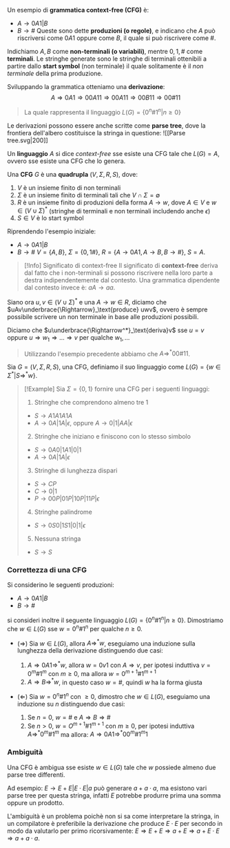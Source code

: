 Un esempio di **grammatica context-free (CFG)** è:
- $A \to 0A1 | B$
- $B \to \#$ 
Queste sono dette **produzioni (o regole)**, e indicano che $A$ può riscriversi come $0A1$ oppure come $B$, il quale si può riscrivere come $\#$.

Indichiamo $A,B$ come **non-terminali (o variabili)**, mentre $0,1,\#$ come **terminali**.
Le stringhe generate sono le stringhe di terminali ottenibili a partire dallo **start symbol** (non terminale) il quale solitamente è il _non terminale_ della prima produzione.

Sviluppando la grammatica otteniamo una **derivazione**:
$$A\Rightarrow 0A1 \Rightarrow 00A11 \Rightarrow 00A11 \Rightarrow 00B11 \Rightarrow 00\#11$$
>La quale rappresenta il linguaggio $L(G)=\{0^n\#1^n|n\geq 0\}$

Le derivazioni possono essere anche scritte come **parse tree**, dove la frontiera dell'albero costituisce la stringa in questione:
![[Parse tree.svg|200]]

Un **linguaggio** $A$ si dice _context-free_ sse esiste una CFG tale che $L(G)=A$, ovvero sse esiste una CFG che lo genera.

Una **CFG** $G$ è una **quadrupla** $(V,\Sigma,R,S)$, dove:
1. $V$ è un insieme finito di non terminali
2. $\Sigma$ è un insieme finito di terminali tali che $V\cap\Sigma=\emptyset$
3. $R$ è un insieme finito di produzioni della forma $A\to w$, dove $A\in V$ e $w\in(V\cup\Sigma)^*$ (stringhe di terminali e non terminali includendo anche $\epsilon$)
4. $S\in V$ è lo start symbol

Riprendendo l'esempio iniziale:
- $A\to 0A1|B$
- $B\to \#$
$V=\{A,B\}$, $\Sigma=\{0,1\#\}$, $R=\{A\to0A1, A\to B, B\to\#\}$, $S=A$.

>[!Info] Significato di context-free
>Il significato di **context-free** deriva dal fatto che i non-terminali si possono riscrivere nella loro parte a destra indipendentemente dal contesto.
>Una grammatica dipendente dal contesto invece è: $aA\to aa$.

Siano ora $u,v\in(V\cup\Sigma)^*$ e una $A\to w\in R$, diciamo che $uAv\underbrace{\Rightarrow}_\text{produce} uwv$, ovvero è sempre possibile scrivere un non terminale in base alle produzioni possibili.

Diciamo che $u\underbrace{\Rightarrow^*}_\text{deriva}v$ sse $u=v$ oppure $u\Rightarrow w_1\Rightarrow...\Rightarrow v$ per qualche $w_1,...$
>Utilizzando l'esempio precedente abbiamo che $A\Rightarrow^* 00\#11$.

Sia $G=(V,\Sigma,R,S)$, una CFG, definiamo il suo linguaggio come $L(G)=\{w\in\Sigma^*|S\Rightarrow^* w\}$.

>[!Example]
>Sia $\Sigma=\{0,1\}$ fornire una CFG per i seguenti linguaggi:
>1. Stringhe che comprendono almeno tre $1$
>	- $S\to A1A1A1A$
>	- $A\to 0A|1A|\epsilon$, oppure $A\to 0|1|AA|\epsilon$
>2. Stringhe che iniziano e finiscono con lo stesso simbolo
>	- $S\to 0A0|1A1|0|1$
>	- $A\to 0A|1A|\epsilon$
>3. Stringhe di lunghezza dispari
>	- $S\to CP$
>	- $C\to 0|1$
>	- $P\to 00P|01P|10P|11P|\epsilon$
>4. Stringhe palindrome
>	- $S\to 0S0|1S1|0|1|\epsilon$
>5. Nessuna stringa
>	- $S\to S$

### Correttezza di una CFG
Si considerino le seguenti produzioni:
- $A\to 0A1|B$
- $B\to \#$

si consideri inoltre il seguente linguaggio $L(G)=\{0^n\#1^n|n\geq 0\}$.
Dimostriamo che $w\in L(G)$ sse $w=0^n\#1^n$ per qualche $n\geq 0$.
- $(\Rightarrow)$ Sia $w\in L(G)$, allora $A\Rightarrow^*w$, eseguiamo una induzione sulla lunghezza della derivazione distinguendo due casi:
	1. $A\Rightarrow 0A1\Rightarrow^* w$, allora $w=0v1$ con $A\Rightarrow v$, per ipotesi induttiva $v=0^m\#1^m$ con $m\geq 0$, ma allora $w=0^{m+1}\#1^{m+1}$
	2. $A\Rightarrow B\Rightarrow^* w$, in questo caso $w=\#$, quindi $w$ ha la forma giusta

- $(\Leftarrow)$ Sia $w=0^n\#1^n$ con $\geq 0$, dimostro che $w\in L(G)$, eseguiamo una induzione su $n$ distinguendo due casi:
	1. Se $n=0$, $w=\#$ e $A\Rightarrow B\Rightarrow \#$
	2. Se $n> 0$, $w=O^{m+1}\#1^{m+1}$ con $m\geq 0$, per ipotesi induttiva $A\Rightarrow^*0^m\# 1^m$ ma allora: $A\Rightarrow 0A1\Rightarrow^* 00^m\#1^m1$

### Ambiguità
Una CFG è ambigua sse esiste $w\in L(G)$ tale che $w$ possiede almeno due parse tree differenti.

Ad esempio: $E\to E+E|E\cdot E|a$ può generare $a+a\cdot a$, ma esistono vari parse tree per questa stringa, infatti $E$ potrebbe produrre prima una somma oppure un prodotto.

L'ambiguità è un problema poichè non si sa come interpretare la stringa, in un compilatore è preferibile la derivazione che produce $E\cdot E$ per secondo in modo da valutarlo per primo ricorsivamente: $E\Rightarrow E+E\Rightarrow a+E\Rightarrow a+E\cdot E\Rightarrow a+a\cdot a$.


